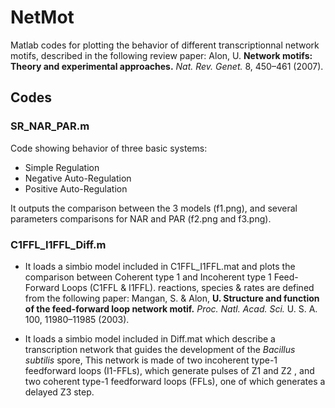# NetMot 
Matlab codes for plotting the behavior of different transcriptionnal network motifs, described in the following review paper:
Alon, U. **Network motifs: Theory and experimental approaches.** *Nat. Rev. Genet.* 8, 450–461 (2007).


## Codes

### SR_NAR_PAR.m
Code showing behavior of three basic systems:
  * Simple Regulation
  * Negative Auto-Regulation
  * Positive Auto-Regulation

It outputs the comparison between the 3 models (f1.png), and several parameters comparisons for NAR and PAR (f2.png and f3.png).

### C1FFL_I1FFL_Diff.m
 * It loads a simbio model included in C1FFL_I1FFL.mat and plots the comparison between Coherent type 1 and Incoherent type 1 Feed-Forward Loops (C1FFL & I1FFL). reactions, species & rates are defined from the following paper:
Mangan, S. & Alon, **U. Structure and function of the feed-forward loop network motif.** *Proc. Natl. Acad. Sci.* U. S. A. 100, 11980–11985 (2003).

 * It loads a simbio model included in Diff.mat which describe a transcription network that guides the development of the *Bacillus subtilis* spore, This network is made of two incoherent type-1 feedforward loops (I1-FFLs), which generate pulses of Z1 and Z2 , and two coherent type-1 feedforward loops (FFLs), one of which generates a delayed Z3 step.
